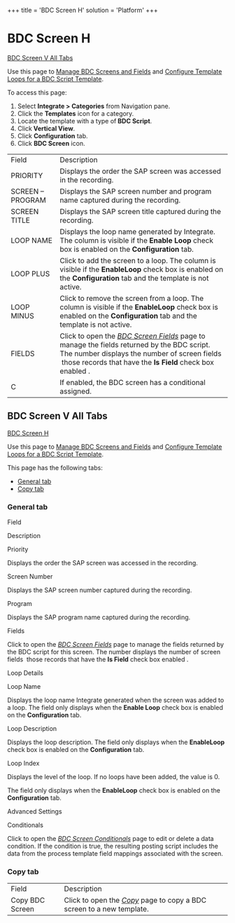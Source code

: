 +++
title = 'BDC Screen H'
solution = 'Platform'
+++

# BDC Screen H

[BDC Screen V All Tabs](#BDC_Screen_V_All_Tabs)

<div class="use">

Use this page to [Manage BDC Screens and
Fields](../Use_Cases/Manage_BDC_Screens_and_Fields.htm) and [Configure
Template Loops for a BDC Script
Template](../Use_Cases/Configure_Template_LoopsBDC.htm).

</div>

To access this page:

1.  Select <span style="font-weight: bold;">Integrate \>
    Categories</span> from Navigation pane.
2.  Click the <span style="font-weight: bold;">Templates</span> icon for
    a category.
3.  Locate the template with a type of<span style="font-weight: bold;">
    BDC Script</span>.
4.  Click<span style="font-weight: bold;"> Vertical View</span>.
5.  Click <span style="font-weight: bold;">Configuration</span> tab.
6.  Click <span style="font-weight: bold;">BDC Screen</span>
icon.

|                  |                                                                                                                                                                                                                                      |
| ---------------- | ------------------------------------------------------------------------------------------------------------------------------------------------------------------------------------------------------------------------------------ |
| Field            | Description                                                                                                                                                                                                                          |
| PRIORITY         | Displays the order the SAP screen was accessed in the recording.                                                                                                                                                                     |
| SCREEN – PROGRAM | Displays the SAP screen number and program name captured during the recording.                                                                                                                                                       |
| SCREEN TITLE     | Displays the SAP screen title captured during the recording.                                                                                                                                                                         |
| LOOP NAME        | Displays the loop name generated by Integrate. The column is visible if the **Enable Loop** check box is enabled on the **Configuration** tab.                                                                                       |
| LOOP PLUS        | Click to add the screen to a loop. The column is visible if the **EnableLoop** check box is enabled on the **Configuration** tab and the template is not active.                                                                     |
| LOOP MINUS       | Click to remove the screen from a loop. The column is visible if the **EnableLoop** check box is enabled on the **Configuration** tab and the template is not active.                                                                |
| FIELDS           | Click to open the *[BDC Screen Fields](BDC_Screen_Fields_H.htm)* page to manage the fields returned by the BDC script. The number displays the number of screen fields  those records that have the **Is Field** check box enabled . |
| C                | If enabled, the BDC screen has a conditional assigned.                                                                                                                                                                               |

## <span id="BDC_Screen_V_All_Tabs"></span>BDC Screen V All Tabs

[BDC Screen H](BDC_Screen_H.htm)

<div class="use">

Use this page to [Manage BDC Screens and
Fields](../Use_Cases/Manage_BDC_Screens_and_Fields.htm) and [Configure
Template Loops for a BDC Script
Template](../Use_Cases/Configure_Template_LoopsBDC.htm).

</div>

This page has the following tabs:

  - [General tab](#General_Tab)
  - [Copy tab](#Copy_Tab1)

### <span id="General_Tab"></span>General tab

Field

Description

Priority

Displays the order the SAP screen was accessed in the recording.

Screen Number

Displays the SAP screen number captured during the recording.

Program

Displays the SAP program name captured during the recording.

Fields

Click to open the *[BDC Screen Fields](BDC_Screen_Fields_H.htm)* page to
manage the fields returned by the BDC script for this screen. The number
displays the number of screen fields  those records that have the **Is
Field** check box enabled .

Loop Details

Loop Name

Displays the loop name Integrate generated when the screen was added to
a loop. The field only displays when the **Enable Loop** check box is
enabled on the **Configuration** tab.

Loop Description

Displays the loop description. The field only displays when the
**EnableLoop** check box is enabled on the **Configuration** tab.

Loop Index

Displays the level of the loop. If no loops have been added, the value
is 0.

The field only displays when the **EnableLoop** check box is enabled on
the **Configuration** tab.

Advanced Settings

Conditionals

Click to open the *[BDC Screen
Conditionals](BDC_Screen_Conditionals.htm)* page to edit or delete a
data condition. If the condition is true, the resulting posting script
includes the data from the process template field mappings associated
with the
screen.

### <span id="Copy_Tab1"></span>Copy tab

|                 |                                                                                   |
| --------------- | --------------------------------------------------------------------------------- |
| Field           | Description                                                                       |
| Copy BDC Screen | Click to open the *[Copy](Copy.htm)* page to copy a BDC screen to a new template. |
